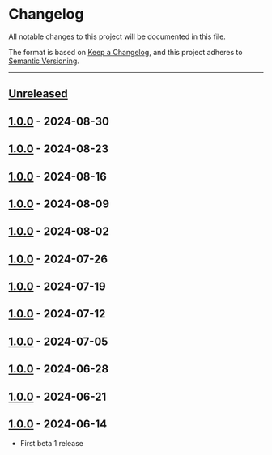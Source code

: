 # Changelog

All notable changes to this project will be documented in this file.

The format is based on [Keep a Changelog](https://keepachangelog.com/en/1.0.0/),
and this project adheres to [Semantic Versioning](https://semver.org/spec/v2.0.0.html).

* * *

## [Unreleased]

## [1.0.0] - 2024-08-30

## [1.0.0] - 2024-08-23

## [1.0.0] - 2024-08-16

## [1.0.0] - 2024-08-09

## [1.0.0] - 2024-08-02

## [1.0.0] - 2024-07-26

## [1.0.0] - 2024-07-19

## [1.0.0] - 2024-07-12

## [1.0.0] - 2024-07-05

## [1.0.0] - 2024-06-28

## [1.0.0] - 2024-06-21

## [1.0.0] - 2024-06-14

- First beta 1 release

[Unreleased]: https://github.com/ortus-boxlang/boxlang-docker/compare/v1.0.0...HEAD

[1.0.0]: https://github.com/ortus-boxlang/boxlang-docker/compare/v1.0.0...v1.0.0

